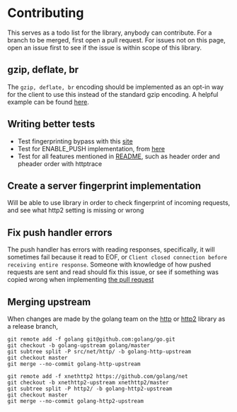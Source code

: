 # Contributing
This serves as a todo list for the library, anybody can contribute. For a branch to be merged, first open a pull request. For issues not on this page, open an issue first to see if the issue is within scope of this library.

## gzip, deflate, br
The `gzip, deflate, br` encoding should be implemented as an opt-in way for the client to use this instead of the standard gzip encoding. A helpful example can be found [here](https://play.golang.org/p/80HukFxfs4).

## Writing better tests
* Test fingerprinting bypass with this [site](https://privacycheck.sec.lrz.de/passive/fp_h2/fp_http2.html#fpDemoHttp2)
* Test for ENABLE_PUSH implementation, from [here](https://go-review.googlesource.com/c/net/+/181497/)
* Test for all features mentioned in [README](README.md), such as header order and pheader order with httptrace

## Create a server fingerprint implementation
Will be able to use library in order to check fingerprint of incoming requests, and see what http2 setting is missing or wrong

## Fix push handler errors
The push handler has errors with reading responses, specifically, it will sometimes fail because it read to EOF, or `Client closed connection before receiving entire response`. Someone with knowledge of how pushed requests are sent and read should fix this issue, or see if something was copied wrong when implementing [the pull request](https://go-review.googlesource.com/c/net/+/181497/)

## Merging upstream
When changes are made by the golang team on the [http]() or [http2](https://pkg.go.dev/golang.org/x/net/http2) library as a release branch,  
```
git remote add -f golang git@github.com:golang/go.git
git checkout -b golang-upstream golang/master
git subtree split -P src/net/http/ -b golang-http-upstream
git checkout master
git merge --no-commit golang-http-upstream
```
```
git remote add -f xnethttp2 https://github.com/golang/net
git checkout -b xnethttp2-upstream xnethttp2/master
git subtree split -P http2/ -b golang-http2-upstream
git checkout master
git merge --no-commit golang-http2-upstream
```
